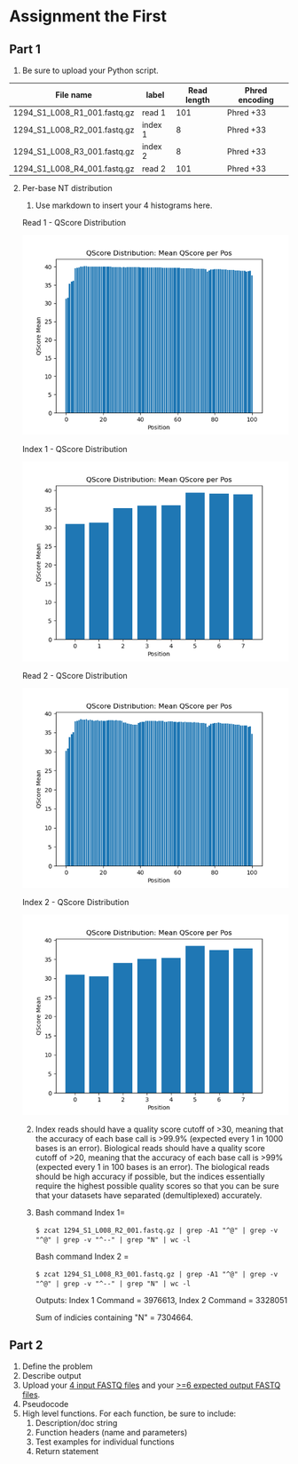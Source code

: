 # Assignment the First

## Part 1
1. Be sure to upload your Python script.

| File name | label | Read length | Phred encoding |
|---|---|---|---|
| 1294_S1_L008_R1_001.fastq.gz | read 1 | 101 | Phred +33 |
| 1294_S1_L008_R2_001.fastq.gz | index 1 | 8 | Phred +33 |
| 1294_S1_L008_R3_001.fastq.gz | index 2 | 8 | Phred +33 |
| 1294_S1_L008_R4_001.fastq.gz | read 2 | 101 | Phred +33 |

2. Per-base NT distribution
    1. Use markdown to insert your 4 histograms here.
    
    Read 1 - QScore Distribution
    
    ![This is the Read 1 QScore distribution](./QScore_read1.png)
    
    Index 1 - QScore Distribution
    
    ![This is the Index 1 QScore distribution](./QScore_index1.png)
    
    Read 2 - QScore Distribution
    
    ![This is the Read 2 QScore distribution](./QScore_read2.png)
    
    Index 2 - QScore Distribution
    
    ![This is the Index 2 QScore distribution](./QScore_index2.png)

    2. Index reads should have a quality score cutoff of >30, meaning that the accuracy of each base call is >99.9% (expected every 1 in 1000 bases is an error). Biological reads should have a quality score cutoff of >20, meaning that the accuracy of each base call is >99% (expected every 1 in 100 bases is an error). The biological reads should be high accuracy if possible, but the indices essentially require the highest possible quality scores so that you can be sure that your datasets have separated (demultiplexed) accurately.

    3. Bash command Index 1=
    
        ``` $ zcat 1294_S1_L008_R2_001.fastq.gz | grep -A1 "^@" | grep -v "^@" | grep -v "^--" | grep "N" | wc -l ```
        
       Bash command Index 2 =
       
        ``` $ zcat 1294_S1_L008_R3_001.fastq.gz | grep -A1 "^@" | grep -v "^@" | grep -v "^--" | grep "N" | wc -l ```
        
       Outputs: Index 1 Command = 3976613, Index 2 Command = 3328051
       
       Sum of indicies containing "N" = 7304664.
    
## Part 2
1. Define the problem
2. Describe output
3. Upload your [4 input FASTQ files](../TEST-input_FASTQ) and your [>=6 expected output FASTQ files](../TEST-output_FASTQ).
4. Pseudocode
5. High level functions. For each function, be sure to include:
    1. Description/doc string
    2. Function headers (name and parameters)
    3. Test examples for individual functions
    4. Return statement

